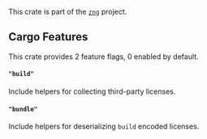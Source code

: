 <!--do doc --readme header-->
This crate is part of the [`zng`](https://github.com/zng-ui/zng?tab=readme-ov-file#crates) project.


<!--do doc --readme features-->
## Cargo Features

This crate provides 2 feature flags, 0 enabled by default.

#### `"build"`
Include helpers for collecting third-party licenses.

#### `"bundle"`
Include helpers for deserializing `build` encoded licenses.

<!--do doc --readme #SECTION-END-->


